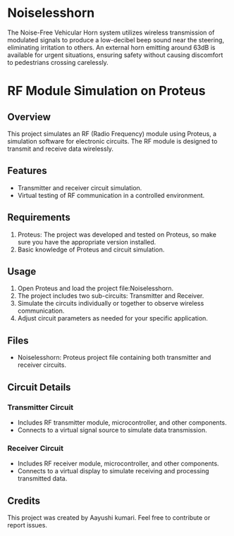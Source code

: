 # Noiselesshorn
The Noise-Free Vehicular Horn system utilizes wireless transmission of modulated signals to produce a low-decibel beep sound near the steering, eliminating irritation to others. An external horn emitting around 63dB is available for urgent situations, ensuring safety without causing discomfort to pedestrians crossing carelessly.
# RF Module Simulation on Proteus

## Overview
This project simulates an RF (Radio Frequency) module using Proteus, a simulation software for electronic circuits. The RF module is designed to transmit and receive data wirelessly.

## Features
- Transmitter and receiver circuit simulation.
- Virtual testing of RF communication in a controlled environment.

## Requirements
1. Proteus: The project was developed and tested on Proteus, so make sure you have the appropriate version installed.
2. Basic knowledge of Proteus and circuit simulation.

## Usage
1. Open Proteus and load the project file:Noiselesshorn.
2. The project includes two sub-circuits: Transmitter and Receiver.
3. Simulate the circuits individually or together to observe wireless communication.
4. Adjust circuit parameters as needed for your specific application.

## Files
- Noiselesshorn: Proteus project file containing both transmitter and receiver circuits.

## Circuit Details
### Transmitter Circuit
- Includes RF transmitter module, microcontroller, and other components.
- Connects to a virtual signal source to simulate data transmission.

### Receiver Circuit
- Includes RF receiver module, microcontroller, and other components.
- Connects to a virtual display to simulate receiving and processing transmitted data.

## Credits
This project was created by Aayushi kumari. Feel free to contribute or report issues.


